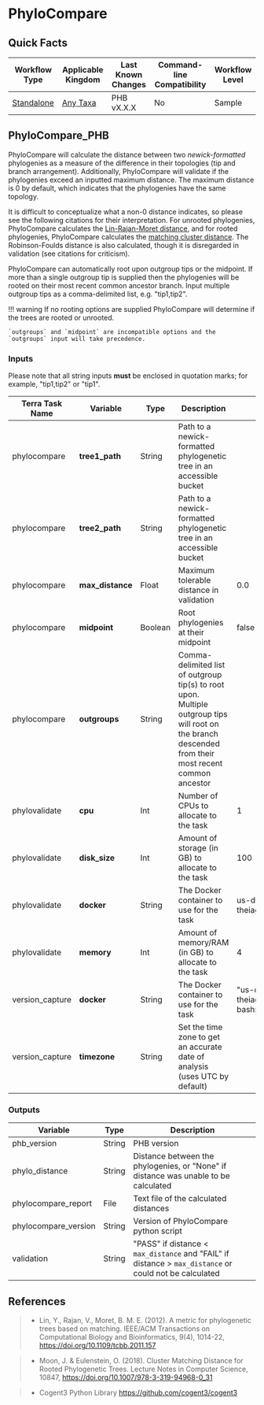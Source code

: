 # PhyloCompare

## Quick Facts

| **Workflow Type** | **Applicable Kingdom** | **Last Known Changes** | **Command-line Compatibility** | **Workflow Level** |
|---|---|---|---|---|
| [Standalone](../../workflows_overview/workflows_type.md/#standalone) | [Any Taxa](../../workflows_overview/workflows_kingdom.md/#any-taxa) | PHB vX.X.X | No | Sample |

## PhyloCompare_PHB

PhyloCompare will calculate the distance between two _newick-formatted_ phylogenies as a measure of the difference in their topologies (tip and branch arrangement). Additionally, PhyloCompare will validate if the phylogenies exceed an inputted maximum distance. The maximum distance is 0 by default, which indicates that the phylogenies have the same topology. 

It is difficult to conceptualize what a non-0 distance indicates, so please see the following citations for their interpretation. For unrooted phylogenies, PhyloCompare calculates the [Lin-Rajan-Moret distance](https://pubmed.ncbi.nlm.nih.gov/22184263/), and for rooted phylogenies, PhyloCompare calculates the [matching cluster distance](https://link.springer.com/chapter/10.1007/978-3-319-94968-0_31#:~:text=Phylogenetic%20trees%20are%20fundamental%20to%20biology%20and,is%20an%20important%20problem%20in%20computational%20phylogenetics.). The Robinson-Foulds distance is also calculated, though it is disregarded in validation (see citations for criticism).

PhyloCompare can automatically root upon outgroup tips or the midpoint. If more than a single outgroup tip is supplied then the phylogenies will be rooted on their most recent common ancestor branch. Input multiple outgroup tips as a comma-delimited list, e.g. "tip1,tip2". 

!!! warning
    If no rooting options are supplied PhyloCompare will determine if the trees are rooted or unrooted. 

    `outgroups` and `midpoint` are incompatible options and the `outgroups` input will take precedence.

### Inputs

<div class="searchable-table" markdown="1">

Please note that all string inputs **must** be enclosed in quotation marks; for example, "tip1,tip2" or "tip1".

| **Terra Task Name** | **Variable** | **Type** | **Description** | **Default Value** | **Terra Status** |
|---|---|---|---|---|---|
| phylocompare | **tree1_path** | String | Path to a newick-formatted phylogenetic tree in an accessible bucket |  | Required |
| phylocompare | **tree2_path** | String | Path to a newick-formatted phylogenetic tree in an accessible bucket |  | Required |
| phylocompare | **max_distance** | Float | Maximum tolerable distance in validation | 0.0 | Optional |
| phylocompare | **midpoint** | Boolean | Root phylogenies at their midpoint | false | Optional |
| phylocompare | **outgroups** | String | Comma-delimited list of outgroup tip(s) to root upon. Multiple outgroup tips will root on the branch descended from their most recent common ancestor | | Optional |
| phylovalidate | **cpu** | Int | Number of CPUs to allocate to the task | 1 | Optional |
| phylovalidate | **disk_size** | Int | Amount of storage (in GB) to allocate to the task | 100 | Optional |
| phylovalidate | **docker** | String | The Docker container to use for the task | us-docker.pkg.dev/general-theiagen/theiagen/theiaphylo:0.1.0 | Optional |
| phylovalidate | **memory** | Int | Amount of memory/RAM (in GB) to allocate to the task | 4 | Optional |
| version_capture | **docker** | String | The Docker container to use for the task | "us-docker.pkg.dev/general-theiagen/theiagen/alpine-plus-bash:3.20.0" | Optional |
| version_capture | **timezone** | String | Set the time zone to get an accurate date of analysis (uses UTC by default) |  | Optional |

</div>

### Outputs

<div class="searchable-table" markdown="1">

| **Variable** | **Type** | **Description** |
|---|---|---|
| phb_version | String | PHB version |
| phylo_distance | String | Distance between the phylogenies, or "None" if distance was unable to be calculated |
| phylocompare_report | File | Text file of the calculated distances |
| phylocompare_version | String | Version of PhyloCompare python script |
| validation | String | "PASS" if distance < `max_distance` and "FAIL" if distance > `max_distance` or could not be calculated |

</div>

## References

> - Lin, Y., Rajan, V., Moret, B. M. E. (2012). A metric for phylogenetic trees based on matching. IEEE/ACM Transactions on Computational Biology and Bioinformatics, 9(4), 1014-22, <https://doi.org/10.1109/tcbb.2011.157>

> - Moon, J. & Eulenstein, O. (2018). Cluster Matching Distance for Rooted Phylogenetic Trees. Lecture Notes in Computer Science, 10847, <https://doi.org/10.1007/978-3-319-94968-0_31>

> - Cogent3 Python Library <https://github.com/cogent3/cogent3>
